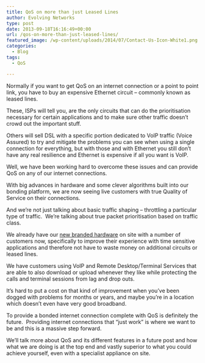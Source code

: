 ```yaml
---
title: QoS on more than just Leased Lines
author: Evolving Networks
type: post
date: 2013-09-18T16:16:49+00:00
url: /qos-on-more-than-just-leased-lines/
featured_image: /wp-content/uploads/2014/07/Contact-Us-Icon-White1.png
categories:
  - Blog
tags:
  - QoS

---
```

Normally if you want to get QoS on an internet connection or a point to point link, you have to buy an expensive Ethernet circuit – commonly known as leased lines.

These, ISPs will tell you, are the only circuits that can do the prioritisation necessary for certain applications and to make sure other traffic doesn’t crowd out the important stuff.

Others will sell DSL with a specific portion dedicated to VoIP traffic (Voice Assured) to try and mitigate the problems you can see when using a single connection for everything, but with those and with Ethernet you still don’t have any real resilience and Ethernet is expensive if all you want is VoIP.

Well, we have been working hard to overcome these issues and can provide QoS on any of our internet connections.

With big advances in hardware and some clever algorithms built into our bonding platform, we are now seeing live customers with true Quality of Service on their connections.

And we’re not just talking about basic traffic shaping – throttling a particular type of traffic.  We’re talking about true packet prioritisation based on traffic class.

We already have our [new branded hardware][1] on site with a number of customers now, specifically to improve their experience with time sensitive applications and therefore not have to waste money on additional circuits or leased lines.

We have customers using VoIP and Remote Desktop/Terminal Services that are able to also download or upload whenever they like while protecting the calls and terminal sessions from lag and drop outs.

It’s hard to put a cost on that kind of improvement when you’ve been dogged with problems for months or years, and maybe you’re in a location which doesn’t even have very good broadband.

To provide a bonded internet connection complete with QoS is definitely the future.  Providing internet connections that “just work” is where we want to be and this is a massive step forward.

We’ll talk more about QoS and its different features in a future post and how what we are doing is at the top end and vastly superior to what you could achieve yourself, even with a specialist appliance on site.

 [1]: /say-hello-to-our-brand-new-kit